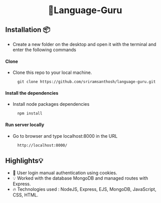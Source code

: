<h1 align="center">👑Language-Guru</h1>

## Installation 📦

- Create a new folder on the desktop and open it with the terminal and enter the following commands

#### Clone
- Clone this repo to your local machine.
  
        git clone https://github.com/sriramsanthosh/language-guru.git

#### Install the dependencies
- Install node packages dependencies
  
        npm install

#### Run server locally

- Go to browser and type localhost:8000 in the URL

        http://localhost:8000/


## Highlights💡
- 🔑 User login manual authentication using cookies.
- 💡 Worked with the database MongoDB and managed routes with Express.
- 🔥 Technologies used : NodeJS, Express, EJS, MongoDB, JavaScript, CSS, HTML.
